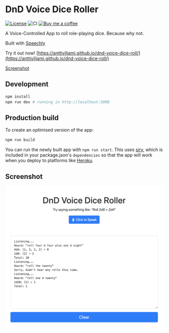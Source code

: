 # DnD Voice Dice Roller
[![License](http://img.shields.io/:license-mit-blue.svg)](https://github.com/anttiviljami/openapicmd/blob/master/LICENSE)
![CI](https://github.com/anttiviljami/dnd-voice-dice-roll/workflows/CI/badge.svg)
[![Buy me a coffee](https://img.shields.io/badge/donate-buy%20me%20a%20coffee-orange)](https://buymeacoff.ee/anttiviljami)

A Voice-Controlled App to roll role-playing dice. Because why not.

Built with [Speechly](https://github.com/speechly/browser-client)

Try it out now! [https://anttiviljami.github.io/dnd-voice-dice-roll/](https://anttiviljami.github.io/dnd-voice-dice-roll/)

[Screenshot](#screenshot)

## Development

```bash
npm install
npm run dev # running in http://localhost:5000
```

## Production build

To create an optimised version of the app:

```bash
npm run build
```

You can run the newly built app with `npm run start`. This uses [sirv](https://github.com/lukeed/sirv), which is included in your package.json's `dependencies` so that the app will work when you deploy to platforms like [Heroku](https://heroku.com).

## Screenshot

![Screenshot](screenshot.png)

